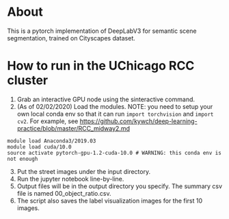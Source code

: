 

# About 
This is a pytorch implementation of DeepLabV3 for semantic scene segmentation, trained on Cityscapes dataset. 


# How to run in the UChicago RCC cluster
1. Grab an interactive GPU node using the sinteractive command.
2. (As of 02/02/2020) Load the modules. NOTE: you need to setup your own local conda env so that it can run ```import torchvision``` and ```import cv2```. For example, see https://github.com/kywch/deep-learning-practice/blob/master/RCC_midway2.md
```
module load Anaconda3/2019.03
module load cuda/10.0
source activate pytorch-gpu-1.2-cuda-10.0 # WARNING: this conda env is not enough
```
3. Put the street images under the input directory.
4. Run the jupyter notebook line-by-line.
5. Output files will be in the output directory you specify. The summary csv file is named 00_object_ratio.csv.
6. The script also saves the label visualization images for the first 10 images. 

